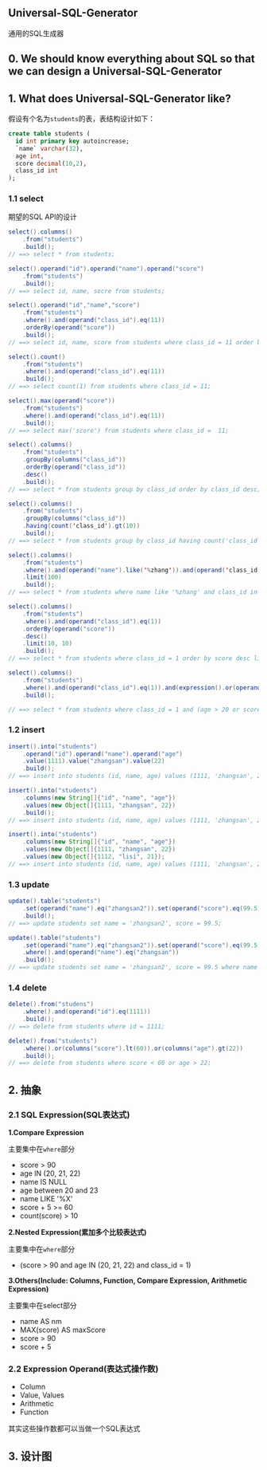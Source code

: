 ## Universal-SQL-Generator
通用的SQL生成器

## 0. We should know everything about SQL so that we can design a Universal-SQL-Generator

## 1. What does Universal-SQL-Generator like?

假设有个名为`students`的表，表结构设计如下：
```sql
create table students (
  id int primary key autoincrease;
  `name` varchar(32),
  age int,
  score decimal(10,2),
  class_id int
);
```

### 1.1 select

期望的SQL API的设计 
```java
select().columns()
    .from("students")
    .build();
// ==> select * from students; 

select().operand("id").operand("name").operand("score")
    .from("students")
    .build();
// ==> select id, name, socre from students;

select().operand("id","name","score")
    .from("students")
    .where().and(operand("class_id").eq(11))
    .orderBy(operand("score"))
    .build();
// ==> select id, name, score from students where class_id = 11 order by score;

select().count()
    .from("students")
    .where().and(operand("class_id").eq(11))
    .build();
// ==> select count(1) from students where class_id = 11;

select().max(operand("score"))
    .from("students")
    .where().and(operand("class_id").eq(11))
    .build();
// ==> select max('score') from students where class_id =  11;

select().columns()
    .from("students")
    .groupBy(columns("class_id"))
    .orderBy(operand("class_id"))
    .desc()
    .build();
// ==> select * from students group by class_id order by class_id desc;

select().columns()
    .from("students")
    .groupBy(columns("class_id"))
    .having(count('class_id').gt(10))
    .build();
// ==> select * from students group by class_id having count('class_id') > 10;

select().columns()
    .from("students")
    .where().and(operand("name").like('%zhang')).and(operand('class_id').in(1,2,3,4)).and(operand("score").between(60, 100))
    .limit(100)
    .build();
// ==> select * from students where name like '%zhang' and class_id in (1,2,3,4) and score between 60 and 100 limit 100;

select().columns()
    .from("students")
    .where().and(operand("class_id").eq(1))
    .orderBy(operand("score"))
    .desc()
    .limit(10, 10)
    .build();
// ==> select * from students where class_id = 1 order by score desc limit 10, 10;

select().columns()
    .from("students")
    .where().and(operand("class_id").eq(1)).and(expression().or(operand("age").gt(20)).or(operand("score").le(90)))
    .build();

// ==> select * from students where class_id = 1 and (age > 20 or score <= 90)
```

### 1.2 insert

```java
insert().into("students")
    .operand("id").operand("name").operand("age")
    .value(1111).value("zhangsan").value(22)
    .build();
// ==> insert into students (id, name, age) values (1111, 'zhangsan', 22);

insert().into("students")
    .columns(new String[]{"id", "name", "age"})
    .values(new Object[]{1111, "zhangsan", 22})
    .build();
// ==> insert into students (id, name, age) values (1111, 'zhangsan', 22);

insert().into("students")
    .columns(new String[]{"id", "name", "age"})
    .values(new Object[]{1111, "zhangsan", 22})
    .values(new Object[]{1112, "lisi", 21});
// ==> insert into students (id, name, age) values (1111, 'zhangsan', 22), (1112, 'lisi', 21);
``` 

### 1.3 update

```java
update().table("students")
    .set(operand("name").eq("zhangsan2")).set(operand("score").eq(99.5))
    .build();
// ==> update students set name = 'zhangsan2', score = 99.5;

update().table("students")
    .set(operand("name").eq("zhangsan2")).set(operand("score").eq(99.5))
    .where().and(operand("name").eq("zhangsan"))
    .build();
// ==> update students set name = 'zhangsan2', score = 99.5 where name = 'zhangsan';
```

### 1.4 delete

```java
delete().from("studens")
    .where().and(operand("id").eq(1111))
    .build();
// ==> delete from students where id = 1111;

delete().from("students")
    .where().or(columns("score").lt(60)).or(columns("age").gt(22))
    .build();
// ==> delete from students where score < 60 or age > 22;
```

## 2. 抽象
### 2.1 SQL Expression(SQL表达式)
**1.Compare Expression**

主要集中在`where`部分
- score > 90
- age IN (20, 21, 22)
- name IS NULL
- age between 20 and 23
- name LIKE '%X'
- score + 5 >= 60
- count(score) > 10

**2.Nested Expression(累加多个比较表达式)**

主要集中在`where`部分
- (score > 90 and age IN (20, 21, 22) and class_id = 1)

**3.Others(Include: Columns, Function, Compare Expression, Arithmetic Expression)**

主要集中在select部分
- name AS nm
- MAX(score) AS maxScore
- score > 90
- score + 5

### 2.2 Expression Operand(表达式操作数)
- Column
- Value, Values
- Arithmetic
- Function

其实这些操作数都可以当做一个SQL表达式


## 3. 设计图